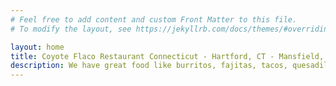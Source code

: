 ```yaml
---
# Feel free to add content and custom Front Matter to this file.
# To modify the layout, see https://jekyllrb.com/docs/themes/#overriding-theme-defaults

layout: home
title: Coyote Flaco Restaurant Connecticut - Hartford, CT - Mansfield, CT
description: We have great food like burritos, fajitas, tacos, quesadillas, tamales and great margaritas. During the summer we have outdoor seating. You can visit us in Hartford, CT and we Deliver in the Hartford area. Or you can visit our Mansfield, CT near the Uconn Storr's campus. 635 New Britain Ave, Hartford, CT, 860-953-1299, - 50 Higgins Hwy, Mansfield, CT 860-423-4414.
---
```

